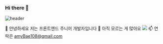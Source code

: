 ### Hi there 👋


![header](https://hyobinBae.vercel.app/api?type=wave&color=auto&height=150&section=header&text=capsule%20render&fontSize=70)

 🌱 안녕하세요 저는 프론트엔드 주니어 개발자입니다
 🤔 아직 모르는 게 많아요
 <img src="https://img.shields.io/badge/뱃지레이블-배경색?style=뱃지모양&logo=로고&logoColor=로고색상"/>
 📫 연락은 amyBae108@gmail.com 
